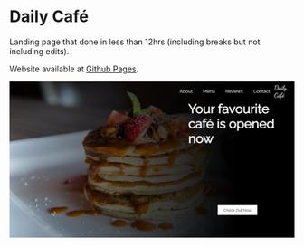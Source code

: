 # Daily Café
Landing page that done in less than 12hrs (including breaks but not including edits).

Website available at [Github Pages](https://hazemlenin.github.io/daily-cafe/).

![daily cafe screenshot](./images/daily-cafe-screenshot.jpg)